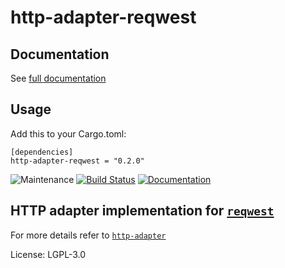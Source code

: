 # http-adapter-reqwest

## Documentation

See [full documentation](https://docs.rs/http-adapter-reqwest)

## Usage

Add this to your Cargo.toml:
```
[dependencies]
http-adapter-reqwest = "0.2.0"
```

![Maintenance](https://img.shields.io/badge/maintenance-passively--maintained-yellowgreen.svg)
[![Build Status](https://github.com/twistedfall/http-adapter/actions/workflows/http-adapter.yml/badge.svg)](https://github.com/twistedfall/http-adapter/actions/workflows/http-adapter.yml)
[![Documentation](https://docs.rs/http-adapter-reqwest/badge.svg)](https://docs.rs/http-adapter-reqwest)

## HTTP adapter implementation for [`reqwest`](https://crates.io/crates/reqwest)

For more details refer to [`http-adapter`](https://crates.io/crates/http-adapter)

License: LGPL-3.0
